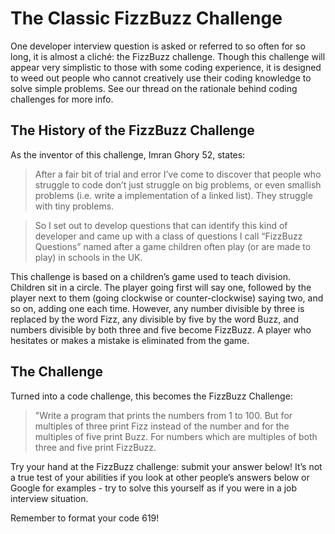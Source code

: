 # The Classic FizzBuzz Challenge

One developer interview question is asked or referred to so often for so long, it is almost a cliché: the FizzBuzz challenge. Though this challenge will appear very simplistic to those with some coding experience, it is designed to weed out people who cannot creatively use their coding knowledge to solve simple problems. See our thread on the rationale behind coding challenges for more info.

## The History of the FizzBuzz Challenge

As the inventor of this challenge, Imran Ghory 52, states:

> After a fair bit of trial and error I’ve come to discover that people who struggle to code don’t just struggle on big problems, or even smallish problems (i.e. write a implementation of a linked list). They struggle with tiny problems.

> So I set out to develop questions that can identify this kind of developer and came up with a class of questions I call “FizzBuzz Questions” named after a game children often play (or are made to play) in schools in the UK.

This challenge is based on a children’s game used to teach division. Children sit in a circle. The player going first will say one, followed by the player next to them (going clockwise or counter-clockwise) saying two, and so on, adding one each time. However, any number divisible by three is replaced by the word Fizz, any divisible by five by the word Buzz, and numbers divisible by both three and five become FizzBuzz. A player who hesitates or makes a mistake is eliminated from the game.

## The Challenge

Turned into a code challenge, this becomes the FizzBuzz Challenge:

> "Write a program that prints the numbers from 1 to 100. But for multiples of three print Fizz instead of the number and for the multiples of five print Buzz. For numbers which are multiples of both three and five print FizzBuzz.

Try your hand at the FizzBuzz challenge: submit your answer below! It’s not a true test of your abilities if you look at other people’s answers below or Google for examples - try to solve this yourself as if you were in a job interview situation.

Remember to format your code 619!
